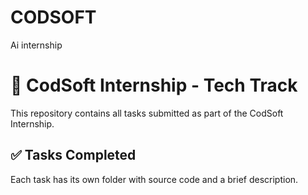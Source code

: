 # CODSOFT
Ai internship 
# 🚀 CodSoft Internship - Tech Track

This repository contains all tasks submitted as part of the CodSoft Internship.

## ✅ Tasks Completed

Each task has its own folder with source code and a brief description.
